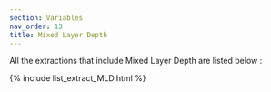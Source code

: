 ```yaml
---
section: Variables
nav_order: 13
title: Mixed Layer Depth
---
```


All the extractions that include Mixed Layer Depth are listed below :

{% include list_extract_MLD.html %}
